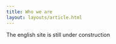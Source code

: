 ```yaml
---
title: Who we are
layout: layouts/article.html
---
```


The english site is still under construction
